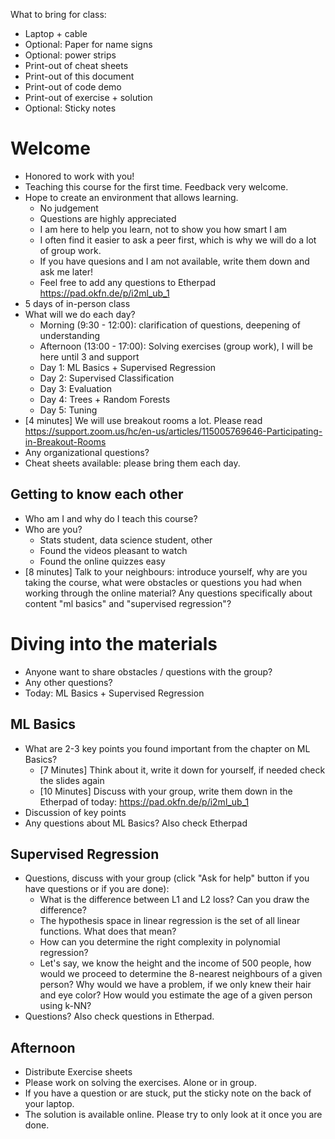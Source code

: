 What to bring for class:

- Laptop + cable
- Optional: Paper for name signs
- Optional: power strips
- Print-out of cheat sheets
- Print-out of this document
- Print-out of code demo
- Print-out of exercise + solution
- Optional: Sticky notes


# Welcome

- Honored to work with you!
- Teaching this course for the first time. Feedback very welcome.
- Hope to create an environment that allows learning. 
	- No judgement 
	- Questions are highly appreciated
	- I am here to help you learn, not to show you how smart I am
	- I often find it easier to ask a peer first, which is why we will do a
	  lot of group work. 
	- If you have quesions and I am not available, write them down and ask
	  me later!
	- Feel free to add any questions to Etherpad
	  https://pad.okfn.de/p/i2ml_ub_1
- 5 days of in-person class
- What will we do each day?
	- Morning (9:30 - 12:00): clarification of questions, deepening of
	  understanding
	- Afternoon (13:00 - 17:00): Solving exercises (group work), I will be
	  here until 3 and support
	- Day 1: ML Basics + Supervised Regression
	- Day 2: Supervised Classification
	- Day 3: Evaluation
	- Day 4: Trees + Random Forests
	- Day 5: Tuning
- [4 minutes] We will use breakout rooms a lot. Please read
  https://support.zoom.us/hc/en-us/articles/115005769646-Participating-in-Breakout-Rooms
- Any organizational questions?
- Cheat sheets available: please bring them each day.


## Getting to know each other

- Who am I and why do I teach this course?
- Who are you?
	- Stats student, data science student, other
	- Found the videos pleasant to watch
	- Found the online quizzes easy
- [8 minutes] Talk to your neighbours: introduce yourself, why are you taking
  the course, what were obstacles or questions you had when working through the
online material? Any questions specifically about content "ml basics" and
"supervised regression"?


# Diving into the materials

- Anyone want to share obstacles / questions with the group?
- Any other questions?
- Today: ML Basics + Supervised Regression


## ML Basics

- What are 2-3 key points you found important from the chapter on ML Basics?
	- [7 Minutes] Think about it, write it down for yourself, if needed
	  check the slides again
	- [10 Minutes] Discuss with your group, write them down in the
	  Etherpad of today: https://pad.okfn.de/p/i2ml_ub_1 
- Discussion of key points
- Any questions about ML Basics? Also check Etherpad



## Supervised Regression

- Questions, discuss with your group (click "Ask for help" button if you have
  questions or if you are done):
	- What is the difference between L1 and L2 loss? Can you draw the
	  difference?
	- The hypothesis space in linear regression is the set of all linear
	  functions. What does that mean?
	- How can you determine the right complexity in polynomial regression?
	- Let's say, we know the height and the income of 500 people, how would
	  we proceed to determine the 8-nearest neighbours of a given person?
Why would we have a problem, if we only knew their hair and eye color? How
would you estimate the age of a given person using k-NN?
- Questions? Also check questions in Etherpad. 


## Afternoon

- Distribute Exercise sheets
- Please work on solving the exercises. Alone or in group.
- If you have a question or are stuck, put the sticky note on the back of your
  laptop. 
- The solution is available online. Please try to only look at it once you are
  done.




 



